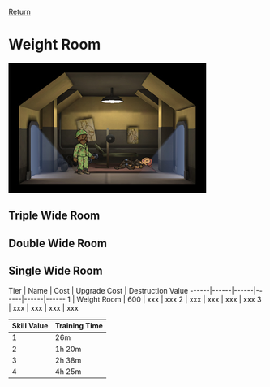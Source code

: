 [Return](../README.md)

Weight Room
===========

![Power Plant](t1images/t1weightroom.jpg)

## Triple Wide Room

## Double Wide Room

## Single Wide Room

Tier | Name | Cost | Upgrade Cost | Destruction Value
------|------|------|------|------|------
1 | Weight Room | 600 | xxx | xxx
2 | xxx | xxx | xxx | xxx
3 | xxx | xxx | xxx | xxx

Skill Value | Training Time
------|------
1 | 26m
2 | 1h 20m
3 | 2h 38m
4 | 4h 25m

